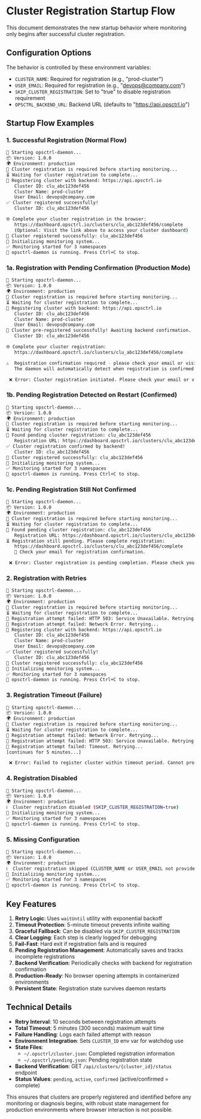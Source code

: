 # Cluster Registration Startup Flow

This document demonstrates the new startup behavior where monitoring only begins after successful cluster registration.

## Configuration Options

The behavior is controlled by these environment variables:

- `CLUSTER_NAME`: Required for registration (e.g., "prod-cluster")
- `USER_EMAIL`: Required for registration (e.g., "devops@company.com") 
- `SKIP_CLUSTER_REGISTRATION`: Set to "true" to disable registration requirement
- `OPSCTRL_BACKEND_URL`: Backend URL (defaults to "https://api.opsctrl.io")

## Startup Flow Examples

### 1. Successful Registration (Normal Flow)

```bash
🚀 Starting opsctrl-daemon...
📦 Version: 1.0.0
🌍 Environment: production
🔗 Cluster registration is required before starting monitoring...
⏳ Waiting for cluster registration to complete...
🔄 Registering cluster with backend: https://api.opsctrl.io
   Cluster ID: clu_abc123def456
   Cluster Name: prod-cluster
   User Email: devops@company.com
✅ Cluster registered successfully!
   Cluster ID: clu_abc123def456

🌐 Complete your cluster registration in the browser:
   https://dashboard.opsctrl.io/clusters/clu_abc123def456/complete
   (Optional: Visit the link above to access your cluster dashboard)
🎯 Cluster registered successfully: clu_abc123def456
🚀 Initializing monitoring system...
✅ Monitoring started for 3 namespaces
🔄 opsctrl-daemon is running. Press Ctrl+C to stop.
```

### 1a. Registration with Pending Confirmation (Production Mode)

```bash
🚀 Starting opsctrl-daemon...
📦 Version: 1.0.0
🌍 Environment: production
🔗 Cluster registration is required before starting monitoring...
⏳ Waiting for cluster registration to complete...
🔄 Registering cluster with backend: https://api.opsctrl.io
   Cluster ID: clu_abc123def456
   Cluster Name: prod-cluster
   User Email: devops@company.com
📧 Cluster pre-registered successfully! Awaiting backend confirmation.
   Cluster ID: clu_abc123def456

🌐 Complete your cluster registration:
   https://dashboard.opsctrl.io/clusters/clu_abc123def456/complete

⚠️  Registration confirmation required - please check your email or visit the link above.
   The daemon will automatically detect when registration is confirmed.

 ❌ Error: Cluster registration initiated. Please check your email or visit the registration URL to complete the process.
```

### 1b. Pending Registration Detected on Restart (Confirmed)

```bash
🚀 Starting opsctrl-daemon...
📦 Version: 1.0.0
🌍 Environment: production
🔗 Cluster registration is required before starting monitoring...
⏳ Waiting for cluster registration to complete...
🔄 Found pending cluster registration: clu_abc123def456
   Registration URL: https://dashboard.opsctrl.io/clusters/clu_abc123def456/complete
✅ Cluster registration confirmed by backend!
   Cluster ID: clu_abc123def456
🎯 Cluster registered successfully: clu_abc123def456
🚀 Initializing monitoring system...
✅ Monitoring started for 3 namespaces
🔄 opsctrl-daemon is running. Press Ctrl+C to stop.
```

### 1c. Pending Registration Still Not Confirmed

```bash
🚀 Starting opsctrl-daemon...
📦 Version: 1.0.0
🌍 Environment: production
🔗 Cluster registration is required before starting monitoring...
⏳ Waiting for cluster registration to complete...
🔄 Found pending cluster registration: clu_abc123def456
   Registration URL: https://dashboard.opsctrl.io/clusters/clu_abc123def456/complete
⏳ Registration still pending. Please complete registration:
   https://dashboard.opsctrl.io/clusters/clu_abc123def456/complete
   📧 Check your email for registration confirmation.

 ❌ Error: Cluster registration is pending completion. Please check your email or visit the registration URL.
```

### 2. Registration with Retries

```bash
🚀 Starting opsctrl-daemon...
📦 Version: 1.0.0
🌍 Environment: production
🔗 Cluster registration is required before starting monitoring...
⏳ Waiting for cluster registration to complete...
🔄 Registration attempt failed: HTTP 503: Service Unavailable. Retrying...
🔄 Registration attempt failed: Network Error. Retrying...
🔄 Registering cluster with backend: https://api.opsctrl.io
   Cluster ID: clu_abc123def456
   Cluster Name: prod-cluster
   User Email: devops@company.com
✅ Cluster registered successfully!
   Cluster ID: clu_abc123def456
🎯 Cluster registered successfully: clu_abc123def456
🚀 Initializing monitoring system...
✅ Monitoring started for 3 namespaces
🔄 opsctrl-daemon is running. Press Ctrl+C to stop.
```

### 3. Registration Timeout (Failure)

```bash
🚀 Starting opsctrl-daemon...
📦 Version: 1.0.0
🌍 Environment: production
🔗 Cluster registration is required before starting monitoring...
⏳ Waiting for cluster registration to complete...
🔄 Registration attempt failed: Network Error. Retrying...
🔄 Registration attempt failed: HTTP 503: Service Unavailable. Retrying...
🔄 Registration attempt failed: Timeout. Retrying...
[continues for 5 minutes...]

 ❌ Error: Failed to register cluster within timeout period. Cannot proceed with monitoring.
```

### 4. Registration Disabled

```bash
🚀 Starting opsctrl-daemon...
📦 Version: 1.0.0
🌍 Environment: production
ℹ️  Cluster registration disabled (SKIP_CLUSTER_REGISTRATION=true)
🚀 Initializing monitoring system...
✅ Monitoring started for 3 namespaces
🔄 opsctrl-daemon is running. Press Ctrl+C to stop.
```

### 5. Missing Configuration

```bash
🚀 Starting opsctrl-daemon...
📦 Version: 1.0.0
🌍 Environment: production
ℹ️  Cluster registration skipped (CLUSTER_NAME or USER_EMAIL not provided)
🚀 Initializing monitoring system...
✅ Monitoring started for 3 namespaces
🔄 opsctrl-daemon is running. Press Ctrl+C to stop.
```

## Key Features

1. **Retry Logic**: Uses `waitUntil` utility with exponential backoff
2. **Timeout Protection**: 5-minute timeout prevents infinite waiting
3. **Graceful Fallback**: Can be disabled via `SKIP_CLUSTER_REGISTRATION`
4. **Clear Logging**: Each step is clearly logged for debugging
5. **Fail-Fast**: Hard exit if registration fails and is required
6. **Pending Registration Management**: Automatically saves and tracks incomplete registrations
7. **Backend Verification**: Periodically checks with backend for registration confirmation
8. **Production-Ready**: No browser opening attempts in containerized environments
9. **Persistent State**: Registration state survives daemon restarts

## Technical Details

- **Retry Interval**: 10 seconds between registration attempts
- **Total Timeout**: 5 minutes (300 seconds) maximum wait time
- **Failure Handling**: Logs each failed attempt with reason
- **Environment Integration**: Sets `CLUSTER_ID` env var for watchdog use
- **State Files**:
  - `~/.opsctrl/cluster.json`: Completed registration information
  - `~/.opsctrl/pending.json`: Pending registration state
- **Backend Verification**: GET `/api/clusters/{cluster_id}/status` endpoint
- **Status Values**: `pending`, `active`, `confirmed` (active/confirmed = complete)

This ensures that clusters are properly registered and identified before any monitoring or diagnosis begins, with robust state management for production environments where browser interaction is not possible.